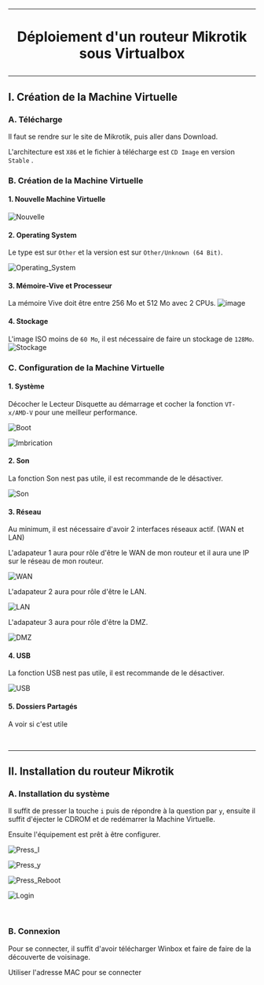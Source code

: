 ---------------------------------------------------------------------------------------------------------------------------------------------
# <p align='center'>  Déploiement d'un routeur Mikrotik sous Virtualbox </p>

---------------------------------------------------------------------------------------------------------------------------------------------
## I. Création de la Machine Virtuelle
### A. Télécharge
Il faut se rendre sur le site de Mikrotik, puis aller dans Download.

L'architecture est `X86` et le fichier à télécharge est `CD Image` en version `Stable` .

### B. Création de la Machine Virtuelle
#### 1. Nouvelle Machine Virtuelle
![Nouvelle](https://github.com/MarcJaffre/Mikrotik/assets/35907/d5f29f74-f4f6-4a8e-be13-e155adb1551b)

#### 2. Operating System
Le type est sur `Other` et la version est sur `Other/Unknown (64 Bit)`.

![Operating_System](https://github.com/MarcJaffre/Mikrotik/assets/35907/9e334a36-74b5-444c-a81b-5d5281677496)

#### 3. Mémoire-Vive et Processeur
La mémoire Vive doit être entre 256 Mo et 512 Mo avec 2 CPUs.
![image](https://github.com/MarcJaffre/Mikrotik/assets/35907/55561b00-bebd-42d6-92af-42c931767b37)

#### 4. Stockage
L'image ISO moins de `60 Mo`, il est nécessaire de faire un stockage de `128Mo`.
![Stockage](https://github.com/MarcJaffre/Mikrotik/assets/35907/5768049e-b96d-4dae-a59b-cc3fc358f863)

### C. Configuration de la Machine Virtuelle
#### 1. Système
Décocher le Lecteur Disquette au démarrage et cocher la fonction `VT-x/AMD-V`  pour une meilleur performance.

![Boot](https://github.com/MarcJaffre/Mikrotik/assets/35907/3364e0c4-0914-4e04-89cd-fcf025157d1d)

![Imbrication](https://github.com/MarcJaffre/Mikrotik/assets/35907/de616445-dcce-400f-8c83-3fc5afa3757d)

#### 2. Son
La fonction Son nest pas utile, il est recommande de le désactiver.

![Son](https://github.com/MarcJaffre/Mikrotik/assets/35907/7b88cb4d-20be-4aca-a8b8-b47fa9ee487e)

#### 3. Réseau
Au minimum, il est nécessaire d'avoir 2 interfaces réseaux actif. (WAN et LAN)

L'adapateur 1 aura pour rôle d'être le WAN de mon routeur et il aura une IP sur le réseau de mon routeur.

![WAN](https://github.com/MarcJaffre/Mikrotik/assets/35907/d0e3bb18-acdf-4e15-8ead-6c5de0b7598d)

L'adapateur 2 aura pour rôle d'être le LAN.

![LAN](https://github.com/MarcJaffre/Mikrotik/assets/35907/efcc7b16-b7db-4cb3-890e-ea5e5a84133f)

L'adapateur 3 aura pour rôle d'être la DMZ.

![DMZ](https://github.com/MarcJaffre/Mikrotik/assets/35907/a2d8b3ae-0475-4f55-9188-a55e023f8e4a)


#### 4. USB
La fonction USB nest pas utile, il est recommande de le désactiver.

![USB](https://github.com/MarcJaffre/Mikrotik/assets/35907/59590ddb-5600-4bea-9a55-9ad07f81f5ba)

#### 5. Dossiers Partagés
A voir si c'est utile


<br />

---------------------------------------------------------------------------------------------------------------------------------------------
## II. Installation du routeur Mikrotik
### A. Installation du système
Il suffit de presser la touche `i` puis de répondre à la question par `y`, ensuite il suffit d'éjecter le CDROM et de redémarrer la Machine Virtuelle.

Ensuite l'équipement est prêt à être configurer.

![Press_I](https://github.com/MarcJaffre/Mikrotik/assets/35907/a22927cf-74cd-41fd-8509-2e73908213b0)

![Press_y](https://github.com/MarcJaffre/Mikrotik/assets/35907/db15058d-2c29-49fa-80f6-4cb2241c85d2)

![Press_Reboot](https://github.com/MarcJaffre/Mikrotik/assets/35907/bc350386-83e3-4c70-8a38-26c030c630e6)

![Login](https://github.com/MarcJaffre/Mikrotik/assets/35907/7837e6cd-53c6-489f-8856-ea023bcbb536)

<br />

### B. Connexion
Pour se connecter, il suffit d'avoir télécharger Winbox et faire de faire de la découverte de voisinage.

Utiliser l'adresse MAC pour se connecter

